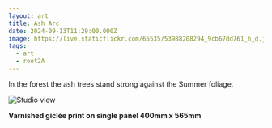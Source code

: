 ```yaml
---
layout: art
title: Ash Arc
date: 2024-09-13T11:29:00.000Z
image: https://live.staticflickr.com/65535/53988208294_9cb67dd761_h_d.jpg
tags:
  - art
  - root2A
---
```

In the forest the ash trees stand strong against the Summer foliage.

![Studio view](https://live.staticflickr.com/65535/53936050423_ae766d0905_h_d.jpg "Studio view")

**Varnished giclée print on single panel 400mm x 565mm**
